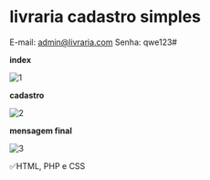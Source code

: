 # livraria cadastro simples

E-mail: admin@livraria.com
Senha: qwe123#

**index**

![1](https://user-images.githubusercontent.com/96263490/166590920-0a539b17-0ef6-40c3-a78b-15e18da80809.PNG)

**cadastro**

![2](https://user-images.githubusercontent.com/96263490/166590948-d6253020-fc34-48be-b917-7e81acf867b1.PNG)

**mensagem final**

![3](https://user-images.githubusercontent.com/96263490/166590979-6df963f8-8ae3-4c43-a30f-86fe23920c12.PNG)

✅HTML, PHP e CSS



